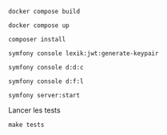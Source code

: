```
docker compose build
```
```
docker compose up
```

```
composer install
```

```
symfony console lexik:jwt:generate-keypair
```


```
symfony console d:d:c
```

```
symfony console d:f:l
```

```
symfony server:start
```

Lancer les tests
```
make tests
```